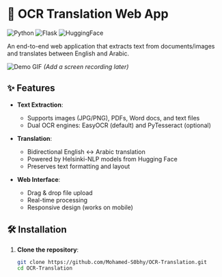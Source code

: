 # 📄 OCR Translation Web App

![Python](https://img.shields.io/badge/Python-3.8+-blue.svg)
![Flask](https://img.shields.io/badge/Flask-2.0+-green.svg)
![HuggingFace](https://img.shields.io/badge/HuggingFace-Transformers-orange)

An end-to-end web application that extracts text from documents/images and translates between English and Arabic.

![Demo GIF](./demo.gif) *(Add a screen recording later)*

## ✨ Features

- **Text Extraction**:
  - Supports images (JPG/PNG), PDFs, Word docs, and text files
  - Dual OCR engines: EasyOCR (default) and PyTesseract (optional)

- **Translation**:
  - Bidirectional English ↔ Arabic translation
  - Powered by Helsinki-NLP models from Hugging Face
  - Preserves text formatting and layout

- **Web Interface**:
  - Drag & drop file upload
  - Real-time processing
  - Responsive design (works on mobile)

## 🛠️ Installation

1. **Clone the repository**:
   ```bash
   git clone https://github.com/Mohamed-S0bhy/OCR-Translation.git
   cd OCR-Translation
